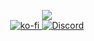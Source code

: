
<div align="center">
  
  <img src="https://github-readme-stats.vercel.app/api/pin/?username=Nik-Potokar&repo=XIVSlothCombo&border_color=58A6FF&theme=github_dark&show_owner=true" /> <br>
    <a href="https://ko-fi.com/kkzkkz" alt="Donate on Ko-Fi">
  ![ko-fi](https://img.shields.io/badge/Ko--fi-F16061?style=for-the-badge&logo=ko-fi&logoColor=white)
    <a href="https://discord.gg/xT7zyjzjtY" alt="Discord Contact">
  ![Discord](https://dcbadge.vercel.app/api/shield/188685549236781058)</a>
      </div>
